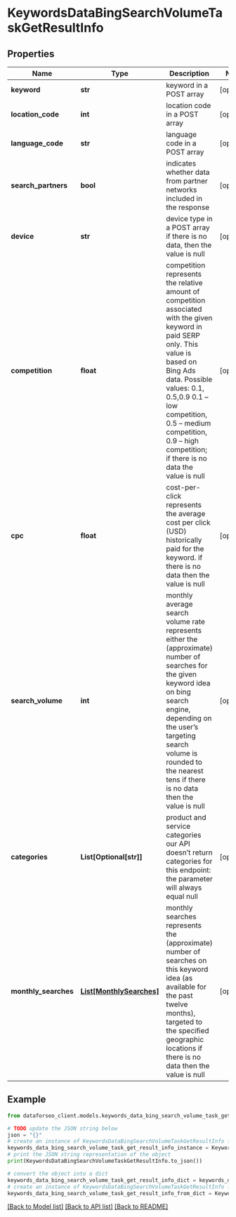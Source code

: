 # KeywordsDataBingSearchVolumeTaskGetResultInfo


## Properties

Name | Type | Description | Notes
------------ | ------------- | ------------- | -------------
**keyword** | **str** | keyword in a POST array | [optional] 
**location_code** | **int** | location code in a POST array | [optional] 
**language_code** | **str** | language code in a POST array | [optional] 
**search_partners** | **bool** | indicates whether data from partner networks included in the response | [optional] 
**device** | **str** | device type in a POST array if there is no data, then the value is null | [optional] 
**competition** | **float** | competition represents the relative amount of competition associated with the given keyword in paid SERP only. This value is based on Bing Ads data. Possible values: 0.1, 0.5,0.9  0.1 – low competition, 0.5 – medium competition, 0.9 – high competition; if there is no data the value is null | [optional] 
**cpc** | **float** | cost-per-click represents the average cost per click (USD) historically paid for the keyword. if there is no data then the value is null | [optional] 
**search_volume** | **int** | monthly average search volume rate represents either the (approximate) number of searches for the given keyword idea on bing search engine, depending on the user’s targeting search volume is rounded to the nearest tens if there is no data then the value is null | [optional] 
**categories** | **List[Optional[str]]** | product and service categories our API doesn’t return categories for this endpoint: the parameter will always equal null | [optional] 
**monthly_searches** | [**List[MonthlySearches]**](MonthlySearches.md) | monthly searches represents the (approximate) number of searches on this keyword idea (as available for the past twelve months), targeted to the specified geographic locations if there is no data then the value is null | [optional] 

## Example

```python
from dataforseo_client.models.keywords_data_bing_search_volume_task_get_result_info import KeywordsDataBingSearchVolumeTaskGetResultInfo

# TODO update the JSON string below
json = "{}"
# create an instance of KeywordsDataBingSearchVolumeTaskGetResultInfo from a JSON string
keywords_data_bing_search_volume_task_get_result_info_instance = KeywordsDataBingSearchVolumeTaskGetResultInfo.from_json(json)
# print the JSON string representation of the object
print(KeywordsDataBingSearchVolumeTaskGetResultInfo.to_json())

# convert the object into a dict
keywords_data_bing_search_volume_task_get_result_info_dict = keywords_data_bing_search_volume_task_get_result_info_instance.to_dict()
# create an instance of KeywordsDataBingSearchVolumeTaskGetResultInfo from a dict
keywords_data_bing_search_volume_task_get_result_info_from_dict = KeywordsDataBingSearchVolumeTaskGetResultInfo.from_dict(keywords_data_bing_search_volume_task_get_result_info_dict)
```
[[Back to Model list]](../README.md#documentation-for-models) [[Back to API list]](../README.md#documentation-for-api-endpoints) [[Back to README]](../README.md)


